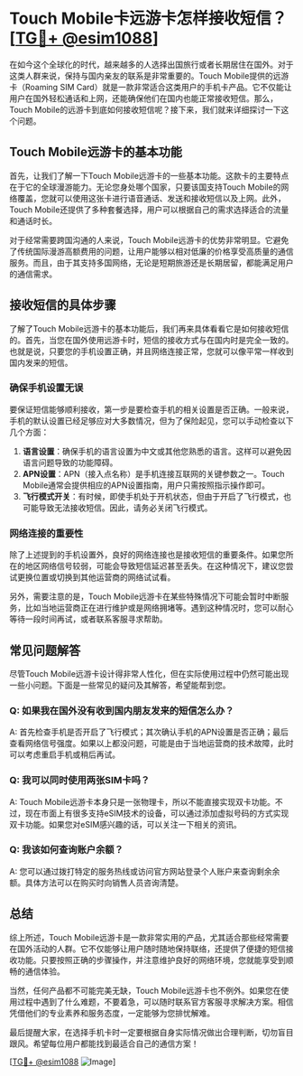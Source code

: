 # Touch Mobile卡远游卡怎样接收短信？[[TG💪+ @esim1088](https://t.me/s/esim1088)]

在如今这个全球化的时代，越来越多的人选择出国旅行或者长期居住在国外。对于这类人群来说，保持与国内亲友的联系是非常重要的。Touch Mobile提供的远游卡（Roaming SIM Card）就是一款非常适合这类用户的手机卡产品。它不仅能让用户在国外轻松通话和上网，还能确保他们在国内也能正常接收短信。那么，Touch Mobile的远游卡到底如何接收短信呢？接下来，我们就来详细探讨一下这个问题。

## Touch Mobile远游卡的基本功能

首先，让我们了解一下Touch Mobile远游卡的一些基本功能。这款卡的主要特点在于它的全球漫游能力。无论您身处哪个国家，只要该国支持Touch Mobile的网络覆盖，您就可以使用这张卡进行语音通话、发送和接收短信以及上网。此外，Touch Mobile还提供了多种套餐选择，用户可以根据自己的需求选择适合的流量和通话时长。

对于经常需要跨国沟通的人来说，Touch Mobile远游卡的优势非常明显。它避免了传统国际漫游高额费用的问题，让用户能够以相对低廉的价格享受高质量的通信服务。而且，由于其支持多国网络，无论是短期旅游还是长期居留，都能满足用户的通信需求。

## 接收短信的具体步骤

了解了Touch Mobile远游卡的基本功能后，我们再来具体看看它是如何接收短信的。首先，当您在国外使用远游卡时，短信的接收方式与在国内时是完全一致的。也就是说，只要您的手机设置正确，并且网络连接正常，您就可以像平常一样收到国内发来的短信。

### 确保手机设置无误

要保证短信能够顺利接收，第一步是要检查手机的相关设置是否正确。一般来说，手机的默认设置已经足够应对大多数情况，但为了保险起见，您可以手动检查以下几个方面：

1. **语言设置**：确保手机的语言设置为中文或其他您熟悉的语言。这样可以避免因语言问题导致的功能障碍。
2. **APN设置**：APN（接入点名称）是手机连接互联网的关键参数之一。Touch Mobile通常会提供相应的APN设置指南，用户只需按照指示操作即可。
3. **飞行模式开关**：有时候，即使手机处于开机状态，但由于开启了飞行模式，也可能导致无法接收短信。因此，请务必关闭飞行模式。

### 网络连接的重要性

除了上述提到的手机设置外，良好的网络连接也是接收短信的重要条件。如果您所在的地区网络信号较弱，可能会导致短信延迟甚至丢失。在这种情况下，建议您尝试更换位置或切换到其他运营商的网络试试看。

另外，需要注意的是，Touch Mobile远游卡在某些特殊情况下可能会暂时中断服务，比如当地运营商正在进行维护或是网络拥堵等。遇到这种情况时，您可以耐心等待一段时间再试，或者联系客服寻求帮助。

## 常见问题解答

尽管Touch Mobile远游卡设计得非常人性化，但在实际使用过程中仍然可能出现一些小问题。下面是一些常见的疑问及其解答，希望能帮到您。

### Q: 如果我在国外没有收到国内朋友发来的短信怎么办？
A: 首先检查手机是否开启了飞行模式；其次确认手机的APN设置是否正确；最后查看网络信号强度。如果以上都没问题，可能是由于当地运营商的技术故障，此时可以考虑重启手机或稍后再试。

### Q: 我可以同时使用两张SIM卡吗？
A: Touch Mobile远游卡本身只是一张物理卡，所以不能直接实现双卡功能。不过，现在市面上有很多支持eSIM技术的设备，可以通过添加虚拟号码的方式实现双卡功能。如果您对eSIM感兴趣的话，可以关注一下相关的资讯。

### Q: 我该如何查询账户余额？
A: 您可以通过拨打特定的服务热线或访问官方网站登录个人账户来查询剩余余额。具体方法可以在购买时向销售人员咨询清楚。

## 总结

综上所述，Touch Mobile远游卡是一款非常实用的产品，尤其适合那些经常需要在国外活动的人群。它不仅能够让用户随时随地保持联络，还提供了便捷的短信接收功能。只要按照正确的步骤操作，并注意维护良好的网络环境，您就能享受到顺畅的通信体验。

当然，任何产品都不可能完美无缺，Touch Mobile远游卡也不例外。如果您在使用过程中遇到了什么难题，不要着急，可以随时联系官方客服寻求解决方案。相信凭借他们的专业素养和服务态度，一定能够为您排忧解难。

最后提醒大家，在选择手机卡时一定要根据自身实际情况做出合理判断，切勿盲目跟风。希望每位用户都能找到最适合自己的通信方案！

[[TG💪+ @esim1088](https://t.me/s/esim1088) ![Image](https://i.postimg.cc/4NQfJmqS/Snipaste-2025-05-13-00-14-12.png)]